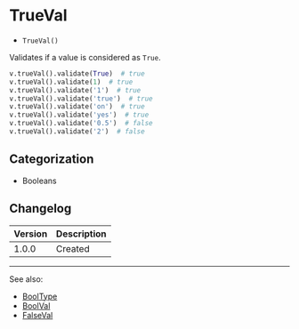 # TrueVal

- `TrueVal()`

Validates if a value is considered as `True`.

```python
v.trueVal().validate(True)  # true
v.trueVal().validate(1)  # true
v.trueVal().validate('1')  # true
v.trueVal().validate('true')  # true
v.trueVal().validate('on')  # true
v.trueVal().validate('yes')  # true
v.trueVal().validate('0.5')  # false
v.trueVal().validate('2')  # false
```

## Categorization

- Booleans

## Changelog

Version | Description
--------|-------------
  1.0.0 | Created

***
See also:

- [BoolType](BoolType.md)
- [BoolVal](BoolVal.md)
- [FalseVal](FalseVal.md)